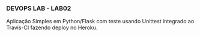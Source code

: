 ### DEVOPS LAB - LAB02
Aplicação Simples em  Python/Flask com teste usando Unittest integrado ao Travis-CI fazendo deploy no Heroku.
